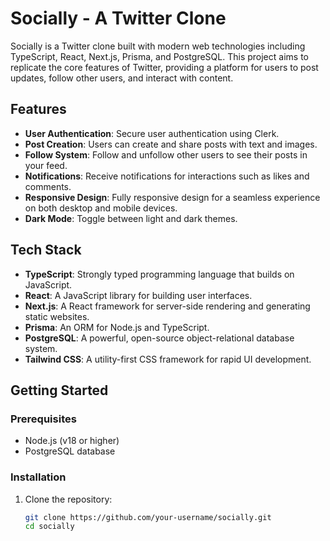 # Socially - A Twitter Clone

Socially is a Twitter clone built with modern web technologies including TypeScript, React, Next.js, Prisma, and PostgreSQL. This project aims to replicate the core features of Twitter, providing a platform for users to post updates, follow other users, and interact with content.

## Features

- **User Authentication**: Secure user authentication using Clerk.
- **Post Creation**: Users can create and share posts with text and images.
- **Follow System**: Follow and unfollow other users to see their posts in your feed.
- **Notifications**: Receive notifications for interactions such as likes and comments.
- **Responsive Design**: Fully responsive design for a seamless experience on both desktop and mobile devices.
- **Dark Mode**: Toggle between light and dark themes.

## Tech Stack

- **TypeScript**: Strongly typed programming language that builds on JavaScript.
- **React**: A JavaScript library for building user interfaces.
- **Next.js**: A React framework for server-side rendering and generating static websites.
- **Prisma**: An ORM for Node.js and TypeScript.
- **PostgreSQL**: A powerful, open-source object-relational database system.
- **Tailwind CSS**: A utility-first CSS framework for rapid UI development.

## Getting Started

### Prerequisites

- Node.js (v18 or higher)
- PostgreSQL database

### Installation

1. Clone the repository:
   ```sh
   git clone https://github.com/your-username/socially.git
   cd socially
   ```
